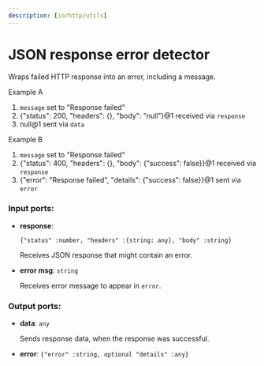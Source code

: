 ```yaml
---
description: [io/http/utils]
---
```


# JSON response error detector

Wraps failed HTTP response into an error, including a message.

Example A
1. `message` set to "Response failed"
2. {"status": 200, "headers": {}, "body": "null"}@1 received via `response`
3. null@1 sent via `data`

Example B
1. `message` set to "Response failed"
2. {"status": 400, "headers": {}, "body": {"success": false}}@1 received via `response`
3. {"error": "Response failed", "details": {"success": false}}@1 sent via `error`

### Input ports:

* __response__: 
    ```
    {"status" :number, "headers" :{string: any}, "body" :string}
    ```

    Receives JSON response that might contain an error.


* __error msg__: ` string `

    Receives error message to appear in `error`.

### Output ports:

* __data__: ` any `

    Sends response data, when the response was successful.


* __error__: ` {"error" :string, optional "details" :any} `

